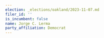 ```yaml
---
election: _elections/oakland/2023-11-07.md
filer_id: ''
is_incumbent: false
name: Jorge C. Lerma
party_affiliation: Democrat
---
```

